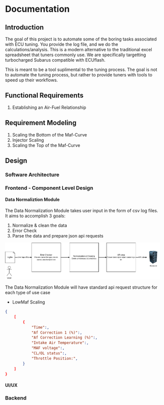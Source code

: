 # Documentation

## Introduction

The goal of this project is to automate some of the boring tasks associated with ECU tuning. You provide the log file, and we do the calculations/analysis. This is a modern alternative to the traditional excel spreadsheet that tuners commonly use. We are specifically targetting turbocharged Subarus compatible with ECUflash.

This is meant to be a tool suplimental to the tuning process. The goal is not to automate the tuning process, but rather to provide tuners with tools to speed up their workflows.  

## Functional Requirements

1. Establishing an Air-Fuel Relationship

## Requirement Modeling

1. Scaling the Bottom of the Maf-Curve
2. Injector Scaling
3. Scaling the Top of the Maf-Curve

## Design

### Software Architecture

### Frontend - Component Level Design

#### Data Normaliztion Module

The Data Normalization Module takes user input in the form of csv log files. It aims to accomplish 3 goals:
1. Normalize & clean the data
2. Error Check
3. Parse the data and prepare json api requests

![Data Normalization Module Component Level Diagram](Diagrams/DataNormalizationModule.drawio.png?raw=true "Diagram")

The Data Normalization Module will have standard api request structure for each type of use case
* LowMaf Scaling
```json
{
    [
        {
            "Time":,
            "Af Correction 1 (%)":,
            "Af Correction Learning (%)":,
            "Intake Air Temperature":,
            "MAF voltage":,
            "CL/OL status":,
            "Throttle Position:",
        }
    ]
}
```

#### UI/UX

### Backend
